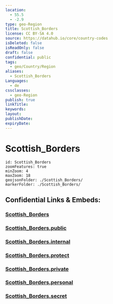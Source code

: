 ```yaml
---
location:
  - 55.5
  - -2.9
type: geo-Region
title: Scottish_Borders
license: CC BY-SA 4.0
source: https://datahub.io/core/country-codes
isDeleted: false
isReadOnly: false
draft: false
confidential: public
tags:
  - geo/Country/Region
aliases:
  - Scottish_Borders
Languages:
  - de
cssclasses:
  - geo-Region
publish: true
linkTitle:
keywords:
layout:
publishDate:
expiryDate:
---
```


# Scottish_Borders

```leaflet
id: Scottish_Borders
zoomFeatures: true 
minZoom: 4 
maxZoom: 18
geojsonFolder: ./Scottish_Borders/
markerFolder: ./Scottish_Borders/
```


## Confidential Links & Embeds: 

### [Scottish_Borders](/_Standards/Earth/Continent/Europe/Europe~North/UK/Scotland/counties~Scotland/Scottish_Borders.md) 

### [Scottish_Borders.public](/_public/Earth/Continent/Europe/Europe~North/UK/Scotland/counties~Scotland/Scottish_Borders.public.md) 

### [Scottish_Borders.internal](/_internal/Earth/Continent/Europe/Europe~North/UK/Scotland/counties~Scotland/Scottish_Borders.internal.md) 

### [Scottish_Borders.protect](/_protect/Earth/Continent/Europe/Europe~North/UK/Scotland/counties~Scotland/Scottish_Borders.protect.md) 

### [Scottish_Borders.private](/_private/Earth/Continent/Europe/Europe~North/UK/Scotland/counties~Scotland/Scottish_Borders.private.md) 

### [Scottish_Borders.personal](/_personal/Earth/Continent/Europe/Europe~North/UK/Scotland/counties~Scotland/Scottish_Borders.personal.md) 

### [Scottish_Borders.secret](/_secret/Earth/Continent/Europe/Europe~North/UK/Scotland/counties~Scotland/Scottish_Borders.secret.md)


